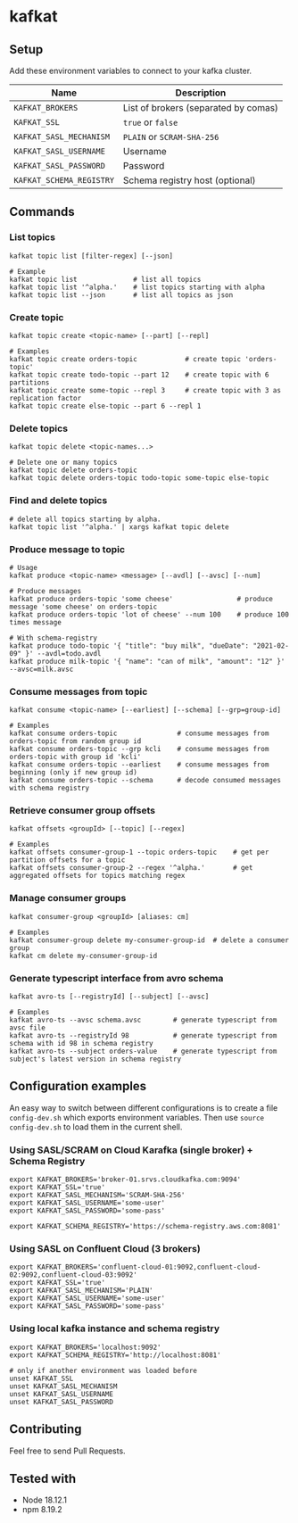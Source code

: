 # kafkat

## Setup

Add these environment variables to connect to your kafka cluster.

Name | Description
--- | ---
`KAFKAT_BROKERS` | List of brokers (separated by comas)
`KAFKAT_SSL` | `true` or `false`
`KAFKAT_SASL_MECHANISM` | `PLAIN` or `SCRAM-SHA-256`
`KAFKAT_SASL_USERNAME` | Username
`KAFKAT_SASL_PASSWORD` | Password
`KAFKAT_SCHEMA_REGISTRY` | Schema registry host (optional)


## Commands

### List topics
```
kafkat topic list [filter-regex] [--json]

# Example
kafkat topic list              # list all topics
kafkat topic list '^alpha.'    # list topics starting with alpha
kafkat topic list --json       # list all topics as json
```

### Create topic
```
kafkat topic create <topic-name> [--part] [--repl]

# Examples
kafkat topic create orders-topic            # create topic 'orders-topic'
kafkat topic create todo-topic --part 12    # create topic with 6 partitions
kafkat topic create some-topic --repl 3     # create topic with 3 as replication factor
kafkat topic create else-topic --part 6 --repl 1
```

### Delete topics
```
kafkat topic delete <topic-names...>

# Delete one or many topics
kafkat topic delete orders-topic
kafkat topic delete orders-topic todo-topic some-topic else-topic
```

### Find and delete topics
```
# delete all topics starting by alpha.
kafkat topic list '^alpha.' | xargs kafkat topic delete
```

### Produce message to topic
```
# Usage
kafkat produce <topic-name> <message> [--avdl] [--avsc] [--num]

# Produce messages
kafkat produce orders-topic 'some cheese'                # produce message 'some cheese' on orders-topic
kafkat produce orders-topic 'lot of cheese' --num 100    # produce 100 times message

# With schema-registry
kafkat produce todo-topic '{ "title": "buy milk", "dueDate": "2021-02-09" }' --avdl=todo.avdl
kafkat produce milk-topic '{ "name": "can of milk", "amount": "12" }' --avsc=milk.avsc
```

### Consume messages from topic
```
kafkat consume <topic-name> [--earliest] [--schema] [--grp=group-id]

# Examples
kafkat consume orders-topic               # consume messages from orders-topic from random group id
kafkat consume orders-topic --grp kcli    # consume messages from orders-topic with group id 'kcli'
kafkat consume orders-topic --earliest    # consume messages from beginning (only if new group id)
kafkat consume orders-topic --schema      # decode consumed messages with schema registry
```

### Retrieve consumer group offsets
```
kafkat offsets <groupId> [--topic] [--regex]

# Examples
kafkat offsets consumer-group-1 --topic orders-topic    # get per partition offsets for a topic
kafkat offsets consumer-group-2 --regex '^alpha.'       # get aggregated offsets for topics matching regex
```

### Manage consumer groups
```
kafkat consumer-group <groupId> [aliases: cm]

# Examples
kafkat consumer-group delete my-consumer-group-id  # delete a consumer group
kafkat cm delete my-consumer-group-id
```

### Generate typescript interface from avro schema
```
kafkat avro-ts [--registryId] [--subject] [--avsc]

# Examples
kafkat avro-ts --avsc schema.avsc        # generate typescript from avsc file
kafkat avro-ts --registryId 98           # generate typescript from schema with id 98 in schema registry
kafkat avro-ts --subject orders-value    # generate typescript from subject's latest version in schema registry
```

## Configuration examples

An easy way to switch between different configurations is to create a file `config-dev.sh` which exports environment variables. Then use `source config-dev.sh` to load them in the current shell.

### Using SASL/SCRAM on Cloud Karafka (single broker) + Schema Registry
```
export KAFKAT_BROKERS='broker-01.srvs.cloudkafka.com:9094'
export KAFKAT_SSL='true'
export KAFKAT_SASL_MECHANISM='SCRAM-SHA-256'
export KAFKAT_SASL_USERNAME='some-user'
export KAFKAT_SASL_PASSWORD='some-pass'

export KAFKAT_SCHEMA_REGISTRY='https://schema-registry.aws.com:8081'
```

### Using SASL on Confluent Cloud (3 brokers)
```
export KAFKAT_BROKERS='confluent-cloud-01:9092,confluent-cloud-02:9092,confluent-cloud-03:9092'
export KAFKAT_SSL='true'
export KAFKAT_SASL_MECHANISM='PLAIN'
export KAFKAT_SASL_USERNAME='some-user'
export KAFKAT_SASL_PASSWORD='some-pass'
```

### Using local kafka instance and schema registry
```
export KAFKAT_BROKERS='localhost:9092'
export KAFKAT_SCHEMA_REGISTRY='http://localhost:8081'

# only if another environment was loaded before
unset KAFKAT_SSL
unset KAFKAT_SASL_MECHANISM
unset KAFKAT_SASL_USERNAME
unset KAFKAT_SASL_PASSWORD
```

## Contributing

Feel free to send Pull Requests.

## Tested with

- Node 18.12.1
- npm 8.19.2